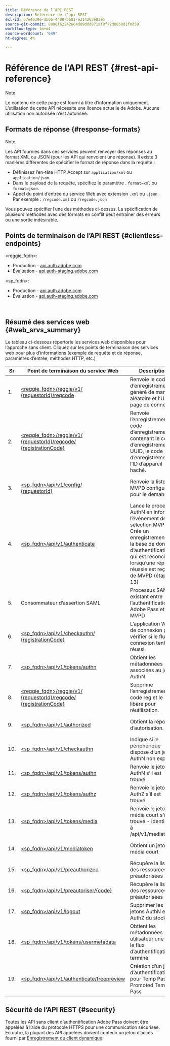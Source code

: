 ```yaml
---
title: Référence de l’API REST
description: Référence de l’api REST
exl-id: 67e4639e-db0b-4400-bb81-e214263e8395
source-git-commit: 8896fa2242664d09ddd871af8f72d8858d1f0d50
workflow-type: tm+mt
source-wordcount: '649'
ht-degree: 4%

---
```


# Référence de l’API REST {#rest-api-reference}

>[!NOTE]
>
>Le contenu de cette page est fourni à titre d’information uniquement. L’utilisation de cette API nécessite une licence actuelle de Adobe. Aucune utilisation non autorisée n’est autorisée.

## Formats de réponse {#response-formats}


>[!NOTE]
>
> Les API fournies dans ces services peuvent renvoyer des réponses au format XML ou JSON (pour les API qui renvoient une réponse). Il existe 3 manières différentes de spécifier le format de réponse dans la requête :
>
>* Définissez l’en-tête HTTP Accept sur `application/xml` ou `application/json`.
>* Dans le payload de la requête, spécifiez le paramètre . `format=xml` ou `format=json`.
>* Appel du point d’entrée du service Web avec extension `.xml` ou `.json`. Par exemple : `/regcode.xml` ou `/regcode.json`
>
>Vous pouvez spécifier l’une des méthodes ci-dessus. La spécification de plusieurs méthodes avec des formats en conflit peut entraîner des erreurs ou une sortie indésirable.

## Points de terminaison de l’API REST {#clientless-endpoints}

&lt;reggie_fqdn>:

* Production - [api.auth.adobe.com](http://api.auth.adobe.com/)
* Évaluation - [api.auth-staging.adobe.com](http://api.auth-staging.adobe.com/)

&lt;sp_fqdn>:

* Production - [api.auth.adobe.com](http://api.auth.adobe.com/)
* Évaluation - [api.auth-staging.adobe.com](http://api.auth-staging.adobe.com/)

</br>


## Résumé des services web {#web_srvs_summary}

Le tableau ci-dessous répertorie les services web disponibles pour l’approche sans client. Cliquez sur les points de terminaison des services web pour plus d’informations (exemple de requête et de réponse, paramètres d’entrée, méthodes HTTP, etc.)


| Sr | Point de terminaison du service Web | Description | <!--[Diag.  </br>Ref](http://tve.helpdocsonline.com/api-reference-v2-test#illustration)-->. | Hébergé à | Appelé par |
| --- | --- | --- | --- | --- | --- |
| 1. | [&lt;reggie_fqdn>/reggie/v1/  </br>  {requestorId}/regcode](/help/authentication/registration-code-request.md) | Renvoie le code d’enregistrement généré de manière aléatoire et l’URI de page de connexion | 2 | Adobe  </br>Service Reg Code | Appareil dynamique |
| 2. | [&lt;reggie_fqdn>/reggie/v1/  </br>  {requestorId}/regcode/  </br>  {registrationCode}](/help/authentication/return-registration-record.md) | Renvoie l’enregistrement du code d’enregistrement contenant le code d’enregistrement UUID, le code d’enregistrement et l’ID d’appareil haché. | 8 | Adobe  </br>Service Reg Code | Authentification Adobe Pass |
| 3. | [&lt;sp_fqdn>/api/v1/config/  </br>  {requestorId}](/help/authentication/provide-mvpd-list.md) | Renvoie la liste des MVPD configurés pour le demandeur | 5 | Adobe  </br>Adobe Pass  </br>authentication  </br>Service | Connexion  </br>Web  </br>Application |
| 4. | [&lt;sp_fqdn>/api/v1/authenticate](/help/authentication/initiate-authentication.md) | Lance le processus AuthN en informant l’événement de sélection MVPD. Crée un enregistrement sur la base de données d’authentification, qui est réconcilié lorsqu’une réponse réussie est reçue de MVPD (étape 13) | 7 | Adobe  </br>Adobe Pass  </br>authentication  </br>Service | Connexion  </br>Web  </br>Application |
| 5. | Consommateur d’assertion SAML | Processus SAML existant entre l’authentification Adobe Pass et MVPD | 13 | Adobe Pass  </br>authentication  </br>Service | Authentification Adobe Pass |
| 6. | [&lt;sp_fqdn>/api/v1/checkauthn/  </br>  {registrationCode}](/help/authentication/check-authentication-flow-by-second-screen-web-app.md) | L’application Web de connexion peut vérifier si le flux de connexion tenté a réussi. |     | Adobe Pass  </br>authentication   </br>Service | Connexion   </br>Web   </br>Application |
| 7. | [&lt;sp_fqdn>/api/v1/tokens/authn](/help/authentication/retrieve-authentication-token.md) | Obtient les métadonnées associées au jeton AuthN | 15 | Adobe Pass  </br>authentication  </br>Service | Appareil dynamique |
| 8. | [&lt;reggie_fqdn>/reggie/v1/  </br>  {requestorId}/regcode/  </br>  {registrationCode}](/help/authentication/delete-registration-record.md) | Supprime l’enregistrement du code reg et le libère pour réutilisation. | 16 | Adobe  </br>Service Reg Code | Authentification Adobe Pass |
| 9. | [&lt;sp_fqdn>/api/v1/authorized](/help/authentication/initiate-authorization.md) | Obtient la réponse d’autorisation. | 17 | Adobe Pass  </br>authentication  </br>Service | Appareil dynamique |
| 10. | [&lt;sp_fqdn>/api/v1/checkauthn](/help/authentication/check-authentication-token.md) | Indique si le périphérique dispose d’un jeton AuthN non expiré. |     | Adobe Pass  </br>authentication  </br>Service | Appareil dynamique |
| 11. | [&lt;sp_fqdn>/api/v1/tokens/authn](/help/authentication/retrieve-authentication-token.md) | Renvoie le jeton AuthN s’il est trouvé. |     | Adobe Pass  </br>authentication  </br>Service | Appareil dynamique |
| 12. | [&lt;sp_fqdn>/api/v1/tokens/authz](/help/authentication/retrieve-authorization-token.md) | Renvoie le jeton AuthZ s’il est trouvé. |     | Adobe Pass  </br>authentication  </br>Service | Appareil dynamique |
| 13. | [&lt;sp_fqdn>/api/v1/tokens/media](/help/authentication/obtain-short-media-token.md) | Renvoie le jeton de média court s’il est trouvé - identique à /api/v1/mediatoken |     | Adobe Pass  </br>authentication  </br>Service | Appareil dynamique |
| 14. | [&lt;sp_fqdn>/api/v1/mediatoken](/help/authentication/obtain-short-media-token.md) | Obtient un jeton de média court |     | Adobe Pass  </br>authentication  </br>Service | Appareil dynamique |
| 15. | [&lt;sp_fqdn>/api/v1/preauthorized](/help/authentication/retrieve-list-of-preauthorized-resources.md) | Récupère la liste des ressources préautorisées |     | Adobe Pass  </br>authentication  </br>Service | Appareil dynamique |
| 16. | [&lt;sp_fqdn>/api/v1/preautoriser/{code}](/help/authentication/retrieve-list-of-preauthorized-resources-by-second-screen-web-app.md) | Récupère la liste des ressources préautorisées |     | Adobe Pass  </br>authentication  </br>Service | Application Web de connexion |
| 17. | [&lt;sp_fqdn>/api/v1/logout](/help/authentication/initiate-logout.md) | Supprimer les jetons AuthN et AuthZ du stockage |     | Adobe Pass  </br>authentication   </br>Service | Appareil dynamique |
| 18. | [&lt;sp_fqdn>/api/v1/tokens/usermetadata](/help/authentication/user-metadata.md) | Obtient les métadonnées utilisateur une fois le flux d’authentification terminé | N/A | N/A | Appareil dynamique |
| 19. | [&lt;sp_fqdn>/api/v1/authenticate/freepreview](/help/authentication/free-preview-for-temp-pass-and-promotional-temp-pass.md) | Création d’un jeton d’authentification pour Temp Pass ou Promoted Temp Pass | N/A | Adobe Pass  </br>authentication  </br>Service | Appareil dynamique |


## Sécurité de l’API REST {#security}

Toutes les API sans client d’authentification Adobe Pass doivent être appelées à l’aide du protocole HTTPS pour une communication sécurisée. En outre, la plupart des API appelées doivent contenir un jeton d’accès fourni par [Enregistrement du client dynamique](/help/authentication/dynamic-client-registration.md).
